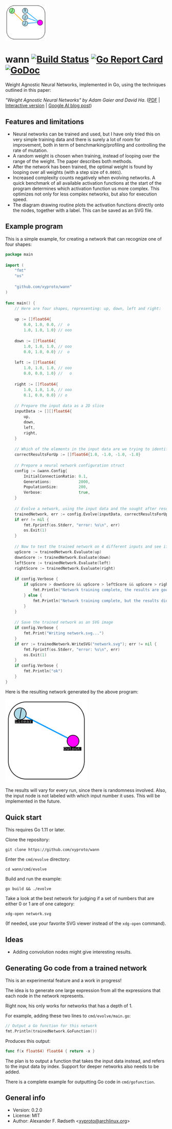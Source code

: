 <img alt=Logo src=img/after.svg width=128 />

# wann [![Build Status](https://travis-ci.org/xyproto/wann.svg?branch=master)](https://travis-ci.org/xyproto/wann) [![Go Report Card](https://goreportcard.com/badge/github.com/xyproto/wann)](https://goreportcard.com/report/github.com/xyproto/wann) [![GoDoc](https://godoc.org/github.com/xyproto/wann?status.svg)](https://godoc.org/github.com/xyproto/wann)

Weight Agnostic Neural Networks, implemented in Go, using the techniques outlined in this paper:

*"Weight Agnostic Neural Networks" by Adam Gaier and David Ha*. ([PDF](https://arxiv.org/pdf/1906.04358.pdf) | [Interactive version](https://weightagnostic.github.io/) | [Google AI blog post](https://ai.googleblog.com/2019/08/exploring-weight-agnostic-neural.html))

## Features and limitations

* Neural networks can be trained and used, but I have only tried this on very simple training data and there is surely a lot of room for improvement, both in term of benchmarking/profiling and controlling the rate of mutation.
* A random weight is chosen when training, instead of looping over the range of the weight. The paper describes both methods.
* After the network has been trained, the optimal weight is found by looping over all weights (with a step size of `0.0001`).
* Increased complexity counts negatively when evolving networks. A quick benchmark of all available activation functions at the start of the program determines which activation function us more complex. This optimizes not only for less complex networks, but also for execution speed.
* The diagram drawing routine plots the activation functions directly onto the nodes, together with a label. This can be saved as an SVG file.

## Example program

This is a simple example, for creating a network that can recognize one of four shapes:

```go
package main

import (
	"fmt"
	"os"

	"github.com/xyproto/wann"
)

func main() {
	// Here are four shapes, representing: up, down, left and right:

	up := []float64{
		0.0, 1.0, 0.0, //  o
		1.0, 1.0, 1.0} // ooo

	down := []float64{
		1.0, 1.0, 1.0, // ooo
		0.0, 1.0, 0.0} //  o

	left := []float64{
		1.0, 1.0, 1.0, // ooo
		0.0, 0.0, 1.0} //   o

	right := []float64{
		1.0, 1.0, 1.0, // ooo
		0.1, 0.0, 0.0} // o

	// Prepare the input data as a 2D slice
	inputData := [][]float64{
		up,
		down,
		left,
		right,
	}

	// Which of the elements in the input data are we trying to identify?
	correctResultsForUp := []float64{1.0, -1.0, -1.0, -1.0}

	// Prepare a neural network configuration struct
	config := &wann.Config{
		InitialConnectionRatio: 0.1,
		Generations:            2000,
		PopulationSize:         200,
		Verbose:                true,
	}

	// Evolve a network, using the input data and the sought after results
	trainedNetwork, err := config.Evolve(inputData, correctResultsForUp)
	if err != nil {
		fmt.Fprintf(os.Stderr, "error: %s\n", err)
		os.Exit(1)
	}

	// Now to test the trained network on 4 different inputs and see if it passes the test
	upScore := trainedNetwork.Evaluate(up)
	downScore := trainedNetwork.Evaluate(down)
	leftScore := trainedNetwork.Evaluate(left)
	rightScore := trainedNetwork.Evaluate(right)

	if config.Verbose {
		if upScore > downScore && upScore > leftScore && upScore > rightScore {
			fmt.Println("Network training complete, the results are good.")
		} else {
			fmt.Println("Network training complete, but the results did not pass the test.")
		}
	}

	// Save the trained network as an SVG image
	if config.Verbose {
		fmt.Print("Writing network.svg...")
	}
	if err := trainedNetwork.WriteSVG("network.svg"); err != nil {
		fmt.Fprintf(os.Stderr, "error: %s\n", err)
		os.Exit(1)
	}
	if config.Verbose {
		fmt.Println("ok")
	}
}
```

Here is the resulting network generated by the above program:

<img alt=Network src=img/labels.svg width=256 />

The results will vary for every run, since there is randomness involved. Also, the input node is not labeled with which input number it uses. This will be implemented in the future.

## Quick start

This requires Go 1.11 or later.

Clone the repository:

    git clone https://github.com/xyproto/wann

Enter the `cmd/evolve` directory:

    cd wann/cmd/evolve

Build and run the example:

    go build && ./evolve

Take a look at the best network for judging if a set of numbers that are either 0 or 1 are of one category:

    xdg-open network.svg

(If needed, use your favorite SVG viewer instead of the `xdg-open` command).

## Ideas

* Adding convolution nodes might give interesting results.

## Generating Go code from a trained network

This is an experimental feature and a work in progress!

The idea is to generate one large expression from all the expressions that each node in the network represents.

Right now, his only works for networks that has a depth of 1.

For example, adding these two lines to `cmd/evolve/main.go`:

```go
// Output a Go function for this network
fmt.Println(trainedNetwork.GoFunction())
```

Produces this output:

```go
func f(x float64) float64 { return -x }
```

The plan is to output a function that takes the input data instead, and refers to the input data by index. Support for deeper networks also needs to be added.

There is a complete example for outputting Go code in `cmd/gofunction`.

## General info

* Version: 0.2.0
* License: MIT
* Author: Alexander F. Rødseth &lt;xyproto@archlinux.org&gt;
